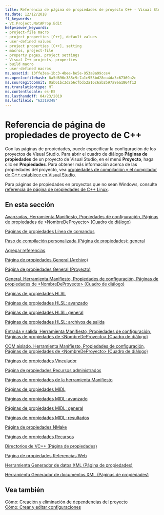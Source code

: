```yaml
---
title: Referencia de página de propiedades de proyecto C++ - Visual Studio
ms.date: 12/12/2018
f1_keywords:
- VC.Project.NotAProp.Edit
helpviewer_keywords:
- project-file macro
- project properties [C++], default values
- user-defined values
- project properties [C++], setting
- macros, project-file
- property pages, project settings
- Visual C++ projects, properties
- build macro
- user-defined macros
ms.assetid: 13ffe3ea-1bc3-4bee-be5e-053a8a99cce4
ms.openlocfilehash: 8a5d696c385c9c7a1c953bd28ea4da3c67369a2c
ms.sourcegitcommit: 0ab61bc3d2b6cfbd52a16c6ab2b97a8ea1864f12
ms.translationtype: MT
ms.contentlocale: es-ES
ms.lasthandoff: 04/23/2019
ms.locfileid: "62319348"
---
```

# <a name="c-project-property-page-reference"></a>Referencia de página de propiedades de proyecto de C++

Con las páginas de propiedades, puede especificar la configuración de los proyectos de Visual Studio. Para abrir el cuadro de diálogo **Páginas de propiedades** de un proyecto de Visual Studio, en el menú **Proyecto**, haga clic en **Propiedades**. Para obtener más información acerca de las propiedades del proyecto, vea [propiedades de compilación y el compilador de C++ establece en Visual Studio](../working-with-project-properties.md).

Para páginas de propiedades en proyectos que no sean Windows, consulte [referencia de página de propiedades de C++ Linux](../../linux/prop-pages-linux.md).

## <a name="in-this-section"></a>En esta sección

[Avanzadas, Herramienta Manifiesto, Propiedades de configuración, Páginas de propiedades de \<NombreDeProyecto> (Cuadro de diálogo)](advanced-manifest-tool.md)

[Páginas de propiedades Línea de comandos](command-line-property-pages.md)

[Paso de compilación personalizada (Página de propiedades): general](custom-build-step-property-page-general.md)

[Agregar referencias](../adding-references-in-visual-cpp-projects.md)

[Página de propiedades General (Archivo)](general-property-page-file.md)

[Página de propiedades General (Proyecto)](general-property-page-project.md)

[General, Herramienta Manifiesto, Propiedades de configuración, Páginas de propiedades de \<NombreDeProyecto> (Cuadro de diálogo)](general-manifest-tool-configuration-properties.md)

[Páginas de propiedades HLSL](hlsl-property-pages.md)

[Páginas de propiedades HLSL: avanzado](hlsl-property-pages-advanced.md)

[Páginas de propiedades HLSL: general](hlsl-property-pages-general.md)

[Páginas de propiedades HLSL: archivos de salida](hlsl-property-pages-output-files.md)

[Entrada y salida, Herramienta Manifiesto, Propiedades de configuración, Páginas de propiedades de \<NombreDeProyecto> (Cuadro de diálogo)](input-and-output-manifest-tool.md)

[COM aislado, Herramienta Manifiesto, Propiedades de configuración, Páginas de propiedades de \<NombreDeProyecto> (Cuadro de diálogo)](isolated-com-manifest-tool.md)

[Páginas de propiedades Vinculador](linker-property-pages.md)

[Página de propiedades Recursos administrados](managed-resources-property-page.md)

[Páginas de propiedades de la herramienta Manifiesto](manifest-tool-property-pages.md)

[Páginas de propiedades MIDL](midl-property-pages.md)

[Páginas de propiedades MIDL: avanzado](midl-property-pages-advanced.md)

[Páginas de propiedades MIDL: general](midl-property-pages-general.md)

[Páginas de propiedades MIDL: resultados](midl-property-pages-output.md)

[Página de propiedades NMake](nmake-property-page.md)

[Páginas de propiedades Recursos](resources-property-pages.md)

[Directorios de VC++ (Página de propiedades)](vcpp-directories-property-page.md)

[Página de propiedades Referencias Web](web-references-property-page.md)

[Herramienta Generador de datos XML (Página de propiedades)](xml-data-generator-tool-property-page.md)

[Herramienta Generador de documentos XML (Páginas de propiedades)](xml-document-generator-tool-property-pages.md)

## <a name="see-also"></a>Vea también

[Cómo: Creación y eliminación de dependencias del proyecto](/visualstudio/ide/how-to-create-and-remove-project-dependencies)<br>
[Cómo: Crear y editar configuraciones](/visualstudio/ide/how-to-create-and-edit-configurations)
